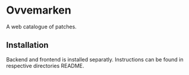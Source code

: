 # Ovvemarken
A web catalogue of patches. 

## Installation

Backend and frontend is installed separatly. Instructions can be found in respective directories README. 
